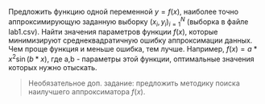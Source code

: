 Предложить функцию одной переменной $y=f(x)$, наиболее точно аппроксимирующую заданную выборку $(x_i,y_i)_{i=1}^N$ (выборка в файле lab1.csv). 
Найти значения параметров функции $f(x)$, которые минимизируют среднеквадратичную ошибку аппроксимации данных. Чем проще функция и меньше ошибка, тем лучше.
Например, $f(x)=a * x^2 \sin(b * x)$, где a,b - параметры этой функции, оптимальные значения которых нужно отыскать.

> Необязательное доп. задание: предложить методику поиска наилучшего аппроксиматора $f(x)$.
